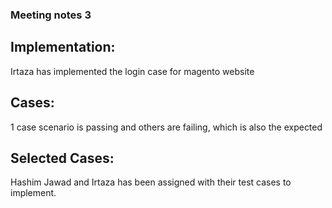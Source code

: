 ### Meeting notes 3

## Implementation:
Irtaza has implemented the login case for magento website

## Cases:
1 case scenario is passing and others are failing,
which is also the expected

## Selected Cases:
Hashim Jawad and Irtaza has been assigned with their test cases to implement.
